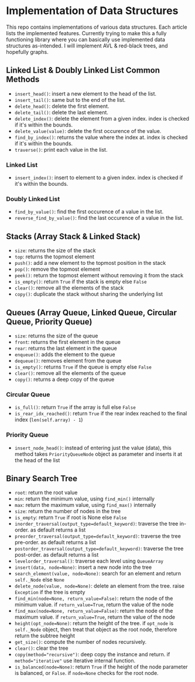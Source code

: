 # Implementation of Data Structures

This repo contains implementations of various data structures. Each article lists the implemented features. Currently trying to make this a fully functioning library where you can basically use implemented data structures as-intended. I will implement AVL & red-black trees, and hopefully graphs.

## Linked List & Doubly Linked List Common Methods

- `insert_head()`: insert a new element to the head of the list.
- `insert_tail()`: same but to the end of the list.
- `delete_head()`: delete the first element.
- `delete_tail()`: delete the last element.
- `delete_index()`: delete the element from a given index. index is checked if it's within the bounds.
- `delete_value(value)`: delete the first occurence of the value.
- `find_by_index()`: returns the value where the index at. index is checked if it's within the bounds.
- `traverse()`: print each value in the list.

### Linked List

- `insert_index()`: insert to element to a given index. index is checked if it's within the bounds.

### Doubly Linked List

- `find_by_value()`: find the first occurence of a value in the list.
- `reverse_find_by_value()`: find the last occurence of a value in the list.

## Stacks (Array Stack & Linked Stack)

- `size`: returns the size of the stack
- `top`: returns the topmost element
- `push()`: add a new element to the topmost position in the stack
- `pop()`: remove the topmost element
- `peek()`: return the topmost element without removing it from the stack
- `is_empty()`: return `True` if the stack is empty else `False`
- `clear()`: remove all the elements of the stack
- `copy()`: duplicate the stack without sharing the underlying list

## Queues (Array Queue, Linked Queue, Circular Queue, Priority Queue)

- `size`: returns the size of the queue
- `front`: returns the first element in the queue
- `rear`: returns the last element in the queue
- `enqueue()`: adds the element to the queue
- `dequeue()`: removes element from the queue
- `is_empty()`: returns `True` if the queue is empty else `False`
- `clear()`: remove all the elements of the queue
- `copy()`: returns a deep copy of the queue

### Circular Queue

- `is_full()`: return `True` if the array is full else `False`
- `is_rear_idx_reached()`: return `True` if the rear index reached to the final index (`len(self.array) - 1`)

### Priority Queue

- `insert_node_head()`: instead of entering just the value (data), this method takes `PriorityQueueNode` object as parameter and inserts it at the head of the list

## Binary Search Tree

- `root`: return the root value
- `min`: return the minimum value, using `find_min()` internally
- `max`: return the maximum value, using `find_max()` internally
- `size`: return the number of nodes in the tree
- `is_empty`: return `True` if root is None else `False`
- `inorder_traversal(output_type=default_keyword)`: traverse the tree in-order. as default returns a list
- `preorder_traversal(output_type=default_keyword)`: traverse the tree pre-order. as default returns a list
- `postorder_traversal(output_type=default_keyword)`: traverse the tree post-order. as default returns a list
- `levelorder_traversal()`: traverse each level using `QueueArray`
- `insert(data, node=None)`: insert a new node into the tree
- `search_element(value, node=None)`: search for an element and return `self._Node` else `None`
- `delete_node(value, node=None)`: delete an element from the tree. raise `Exception` if the tree is empty
- `find_min(node=None, return_value=False)`: return the node of the minimum value. if `return_value=True`, return the value of the node
- `find_max(node=None, return_value=False)`: return the node of the maximum value. if `return_value=True`, return the value of the node
- `height(opt_node=None)`: return the height of the tree. if `opt_node` is `self._Node` object, then treat that object as the root node, therefore return the subtree height
- `get_size()`: compute the number of nodes recursively.
- `clear()`: clear the tree
- `copy(method="recursive")`: deep copy the instance and return. if `method="iterative"` use iterative internal function.
- `is_balanced(node=None)`: return `True` if the height of the node parameter is balanced, or `False`. if `node=None` checks for the root node.
